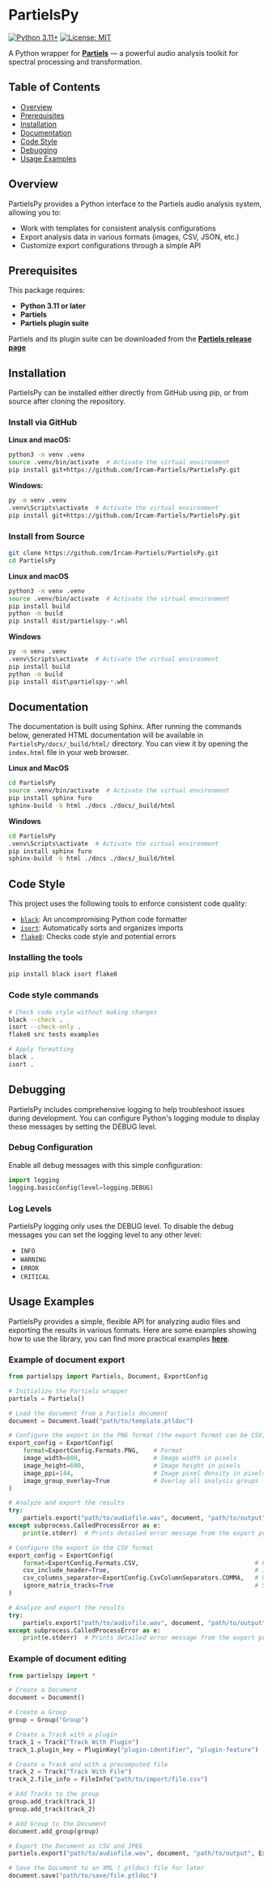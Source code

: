 # PartielsPy

[![Python 3.11+](https://img.shields.io/badge/Python-3.11+-blue.svg)](https://www.python.org/downloads/)
[![License: MIT](https://img.shields.io/badge/License-MIT-yellow.svg)](LICENSE)

A Python wrapper for **[Partiels](https://github.com/Ircam-Partiels/Partiels)** — a powerful audio analysis toolkit for spectral processing and transformation.

## Table of Contents

- [Overview](#overview)
- [Prerequisites](#prerequisites)
- [Installation](#installation)
- [Documentation](#documentation)
- [Code Style](#code-style)
- [Debugging](#debugging)
- [Usage Examples](#usage-examples)

## Overview

PartielsPy provides a Python interface to the Partiels audio analysis system, allowing you to:
- Work with templates for consistent analysis configurations
- Export analysis data in various formats (images, CSV, JSON, etc.)
- Customize export configurations through a simple API

## Prerequisites

This package requires:
- **Python 3.11 or later**
- **Partiels**
- **Partiels plugin suite** 

Partiels and its plugin suite can be downloaded from the **[Partiels release page](https://github.com/Ircam-Partiels/Partiels/releases)**
## Installation

PartielsPy can be installed either directly from GitHub using pip, or from source after cloning the repository.

### Install via GitHub

**Linux and macOS:**
```sh
python3 -m venv .venv
source .venv/bin/activate  # Activate the virtual environment
pip install git+https://github.com/Ircam-Partiels/PartielsPy.git
```

**Windows:**
```sh
py -m venv .venv
.venv\Scripts\activate  # Activate the virtual environment
pip install git+https://github.com/Ircam-Partiels/PartielsPy.git
```

### Install from Source
```sh
git clone https://github.com/Ircam-Partiels/PartielsPy.git
cd PartielsPy
```

**Linux and macOS**
```sh
python3 -m venv .venv
source .venv/bin/activate  # Activate the virtual environment
pip install build
python -m build
pip install dist/partielspy-*.whl
```

**Windows**
```sh
py -m venv .venv
.venv\Scripts\activate  # Activate the virtual environment
pip install build
python -m build
pip install dist\partielspy-*.whl
```

## Documentation

The documentation is built using Sphinx. After running the commands below, generated HTML documentation will be available in `PartielsPy/docs/_build/html/` directory. You can view it by opening the `index.html` file in your web browser.

**Linux and MacOS**
```sh
cd PartielsPy
source .venv/bin/activate  # Activate the virtual environment
pip install sphinx furo
sphinx-build -b html ./docs ./docs/_build/html
```

**Windows**
```sh
cd PartielsPy
.venv\Scripts\activate  # Activate the virtual environment
pip install sphinx furo
sphinx-build -b html ./docs ./docs/_build/html
```

## Code Style

This project uses the following tools to enforce consistent code quality:

- [`black`](https://black.readthedocs.io/en/stable/): An uncompromising Python code formatter
- [`isort`](https://pycqa.github.io/isort/): Automatically sorts and organizes imports
- [`flake8`](https://flake8.pycqa.org/): Checks code style and potential errors

### Installing the tools

```sh
pip install black isort flake8
```

### Code style commands

```sh
# Check code style without making changes
black --check .
isort --check-only .
flake8 src tests examples

# Apply formatting
black .
isort .
```
## Debugging

PartielsPy includes comprehensive logging to help troubleshoot issues during development. You can configure Python's logging module to display these messages by setting the DEBUG level.

### Debug Configuration

Enable all debug messages with this simple configuration:

```python
import logging
logging.basicConfig(level=logging.DEBUG)
```

### Log Levels

PartielsPy logging only uses the DEBUG level. To disable the debug messages you can set the logging level to any other level:
- `INFO`
- `WARNING`
- `ERROR`
- `CRITICAL`

## Usage Examples

PartielsPy provides a simple, flexible API for analyzing audio files and exporting the results in various formats. Here are some examples showing how to use the library, you can find more practical examples **[here](examples)**.

### Example of document export

```python
from partielspy import Partiels, Document, ExportConfig

# Initialize the Partiels wrapper
partiels = Partiels()

# Load the document from a Partiels document
document = Document.load("path/to/template.ptldoc")

# Configure the export in the PNG format (the export format can be CSV, LAB, CUE, REAPER, JSON, PNG or JPG)
export_config = ExportConfig(
    format=ExportConfig.Formats.PNG,    # Format
    image_width=800,                    # Image width in pixels
    image_height=600,                   # Image height in pixels
    image_ppi=144,                      # Image pixel density in pixels per inch
    image_group_overlay=True            # Overlay all analysis groups
)

# Analyze and export the results
try:
    partiels.export("path/to/audiofile.wav", document, "path/to/output", export_config)
except subprocess.CalledProcessError as e:
    print(e.stderr)  # Prints detailed error message from the export process

# Configure the export in the CSV format
export_config = ExportConfig(
    format=ExportConfig.Formats.CSV,                                # Format
    csv_include_header=True,                                        # Include CSV column headers
    csv_columns_separator=ExportConfig.CsvColumnSeparators.COMMA,   # Use comma as CSV column separators
    ignore_matrix_tracks=True                                       # Skip matrix tracks
)

# Analyze and export the results
try:
    partiels.export("path/to/audiofile.wav", document, "path/to/output", export_config)
except subprocess.CalledProcessError as e:
    print(e.stderr)  # Prints detailed error message from the export process  
```

### Example of document editing
```python
from partielspy import *

# Create a Document
document = Document()

# Create a Group
group = Group("Group")

# Create a Track with a plugin
track_1 = Track("Track With Plugin")
track_1.plugin_key = PluginKey("plugin-identifier", "plugin-feature")

# Create a Track and with a precomputed file
track_2 = Track("Track With File")
track_2.file_info = FileInfo("path/to/import/file.csv")

# Add Tracks to the group
group.add_track(track_1)
group.add_track(track_2)

# Add Group to the Document
document.add_group(group)

# Export the Document as CSV and JPEG
partiels.export("path/to/audiofile.wav", document, "path/to/output", ExportConfig(format=ExportConfig.Formats.JSON))

# Save the Document to an XML (.ptldoc) file for later
document.save("path/to/save/file.ptldoc")
```
